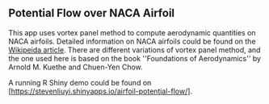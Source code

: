 ## Potential Flow over NACA Airfoil

This app uses vortex panel method to compute aerodynamic quantities on NACA airfoils. Detailed information on NACA airfoils could be found on the [Wikipeida article](https://en.wikipedia.org/wiki/NACA_airfoil). There are different variations of vortex panel method, and the one used here is based on the book ''Foundations of Aerodynamics'' by Arnold M. Kuethe and Chuen-Yen Chow.

A running R Shiny demo could be found on [https://stevenliuyi.shinyapps.io/airfoil-potential-flow/].
